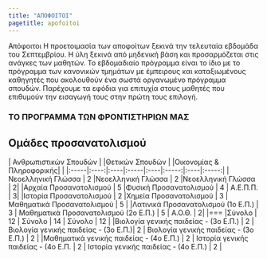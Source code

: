 ```yaml
---
title: "ΑΠΟΦΟΙΤΟΙ"
pagetitle: apofoitoi
---
```


Απόφοιτοι
Η προετοιμασία των αποφοίτων ξεκινά την τελευταία εβδομάδα του Σεπτεμβρίου. Η ύλη ξεκινά από μηδενική βάση και προσαρμόζεται στις ανάγκες των μαθητών. Το εβδομαδιαίο πρόγραμμα είναι το ίδιο με το πρόγραμμα των κανονικών τμημάτων με έμπειρους και καταξιωμένους καθηγητές  που ακολουθούν ένα σωστά οργανωμένο πρόγραμμα σπουδών. Παρέχουμε τα εφόδια για επιτυχία στους μαθητές που επιθυμούν την εισαγωγή τους στην πρώτη τους επιλογή. 

### ΤΟ ΠΡΟΓΡΑΜΜΑ ΤΩΝ ΦΡΟΝΤΙΣΤΗΡΙΩΝ ΜΑΣ

## Ομάδες προσανατολισμού

| Ανθρωπιστικών Σπουδών | |Θετικών Σπουδών | |Οικονομίας & Πληροφορικής| |
|:-----|:----:|:----|:-----|:----|:-----:|:----|:-----:|
|Νεοελληνική Γλώσσα | 2 |Νεοελληνική Γλώσσα | 2 |Νεοελληνική Γλώσσα | 2|
|Αρχαία Προσανατολισμού | 5 |Φυσική Προσανατολισμού | 4 | Α.Ε.Π.Π. | 3|
|Ιστορία Προσανατολισμού | 2 |Χημεία Προσανατολισμού | 3 | Μαθηματικά Προσανατολισμού | 5 |
|Λατινικά Προσανατολισμού (1o Ε.Π.) | 3 | Μαθηματικά Προσανατολισμού (2o Ε.Π.) | 5  | Α.Ο.Θ. | 2|
|===
|Σύνολο | 12 | Σύνολο | 14 | Σύνολο | 12 |
|Βιολογία γενικής παιδείας - (3o Ε.Π.) | 2 | Βιολογία γενικής παιδείας - (3o Ε.Π.)| 2 | Βιολογία γενικής παιδείας - (3o Ε.Π.) | 2 |
|Μαθηματικά γενικής παιδείας - (4o Ε.Π.) | 2 | Ιστορία γενικής παιδείας - (4o Ε.Π. | 2 | Ιστορία γενικής παιδείας - (4o Ε.Π.) | 2 |